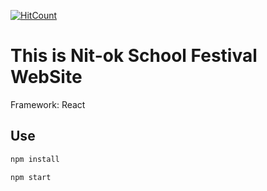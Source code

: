 [![HitCount](http://hits.dwyl.io/kakao1839/nitok-school-fes2019.svg)](http://hits.dwyl.io/kakao1839/nitok-school-fes2019)
# This is Nit-ok School Festival WebSite
Framework: React
## Use
```bash
npm install
```
```bash
npm start
```
